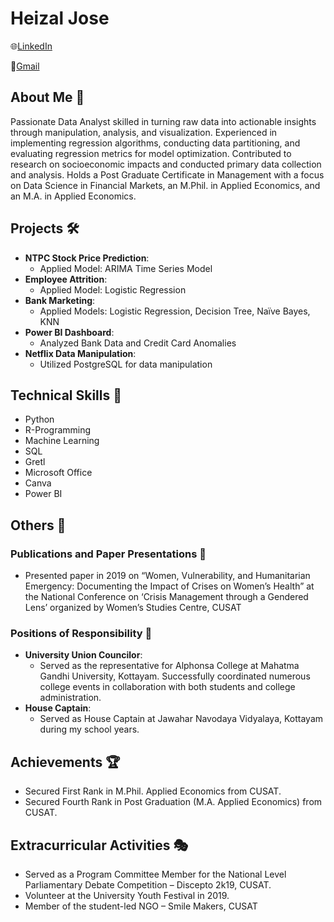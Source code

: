 # Heizal Jose
🌐[LinkedIn](https://www.linkedin.com/in/heizaljose)

📧[Gmail](heizaljose@gmail.com)

## About Me 💼
Passionate Data Analyst skilled in turning raw data into actionable insights through manipulation, analysis, and visualization. Experienced in implementing regression algorithms, conducting data partitioning, and evaluating regression metrics for model optimization. Contributed to research on socioeconomic impacts and conducted primary data collection and analysis. Holds a Post Graduate Certificate in Management with a focus on Data Science in Financial Markets, an M.Phil. in Applied Economics, and an M.A. in Applied Economics.

## Projects 🛠️
- **NTPC Stock Price Prediction**:
  - Applied Model: ARIMA Time Series Model
- **Employee Attrition**:
  - Applied Model: Logistic Regression
- **Bank Marketing**:
  - Applied Models: Logistic Regression, Decision Tree, Naïve Bayes, KNN
- **Power BI Dashboard**:
  - Analyzed Bank Data and Credit Card Anomalies
- **Netflix Data Manipulation**:
  - Utilized PostgreSQL for data manipulation

## Technical Skills 🚀
- Python
- R-Programming
- Machine Learning
- SQL
- Gretl
- Microsoft Office
- Canva
- Power BI

## Others 🎉

### Publications and Paper Presentations 📝
- Presented paper in 2019 on “Women, Vulnerability, and Humanitarian Emergency: Documenting the Impact of Crises on Women’s Health” at the National Conference on ‘Crisis Management through a Gendered Lens’ organized by Women’s Studies Centre, CUSAT

### Positions of Responsibility 🌟
- **University Union Councilor**:
  - Served as the representative for Alphonsa College at Mahatma Gandhi University, Kottayam. Successfully coordinated numerous college events in collaboration with both students and college administration.
- **House Captain**:
  - Served as House Captain at Jawahar Navodaya Vidyalaya, Kottayam during my school years.

## Achievements 🏆
- Secured First Rank in M.Phil. Applied Economics from CUSAT.
- Secured Fourth Rank in Post Graduation (M.A. Applied Economics) from CUSAT.

## Extracurricular Activities 🎭
- Served as a Program Committee Member for the National Level Parliamentary Debate Competition – Discepto 2k19, CUSAT.
- Volunteer at the University Youth Festival in 2019.
- Member of the student-led NGO – Smile Makers, CUSAT
